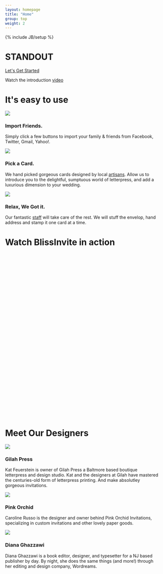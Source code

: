 ```yaml
---
layout: homepage
title: "Home"
group: top
weight: 2
---
```


{% include JB/setup %}

<div id="intro" class="section">
  <div class="container">
    <div class="row-fluid">
      <div class="span12 align-center">
        <h1> STANDOUT</h1>
        <a class="btn btn-large btn-success" href="http://secure.blissinvite.com/account/register">Let's Get Started</a>
        <p id="watch">Watch the introduction <a href="#video">video</a></p>
      </div>
    </div>
  </div> 
  <!-- /container -->
</div>
<!-- /intro -->

<div id="how-this-works" class="section">
  <div class="container">
    <h1>It's easy to use</h1>
    <div class="row-fluid">
      <div class="span4">
        <img src="https://d1ysc6vyfexqcb.cloudfront.net/front/img/how-it-works-list.png" class="img-circle">
        <h3>Import Friends.</h3>
        <p class="grey">Simply click a few buttons to import your family &amp; friends from Facebook, Twitter, Gmail, Yahoo!.</p>
      </div> 
      <!-- /span4 -->
      <div class="span4">
        <img src="https://d1ysc6vyfexqcb.cloudfront.net/front/img/how-it-works-card.png" class="img-circle">
        <h3>Pick a Card.</h3>
        <p class="grey">We hand picked gorgeous cards designed by local <a href="#artisans">artisans</a>. Allow us to introduce you to the delightful, sumptuous world of letterpress, and add a luxurious dimension to your wedding. </p>
     </div> 
     <!-- /span4 -->
     <div class="span4">
        <img src="https://d1ysc6vyfexqcb.cloudfront.net/front/img/how-it-works-relax.png" class="img-circle">
        <h3>Relax, We Got it.</h3>
        <p class="grey">Our fantastic <a href="#">staff</a> will take care of the rest. We will stuff the envelop, hand address and stamp it one card at a time.</p>
      </div> 
      <!-- /span4 -->
    </div> 
    <!-- /row-fluid -->
  </div> 
  <!-- /container -->
</div> 
<!-- /how-this-works -->

<div id="video" class="section">
	<div class="container">
    <h1>Watch BlissInvite in action</h1>
    <div class="row-fluid">
      <div class="span12 align-center">
        <object width="940" height="531"><param name="allowfullscreen" value="true" /><param name="allowscriptaccess" value="always" /><param name="movie" value="http://vimeo.com/moogaloop.swf?clip_id=62123111&amp;force_embed=1&amp;server=vimeo.com&amp;show_title=0&amp;show_byline=0&amp;show_portrait=0&amp;color=5bb75b&amp;fullscreen=1&amp;autoplay=0&amp;loop=0" /><embed src="http://vimeo.com/moogaloop.swf?clip_id=62123111&amp;force_embed=1&amp;server=vimeo.com&amp;show_title=0&amp;show_byline=0&amp;show_portrait=0&amp;color=5bb75b&amp;fullscreen=1&amp;autoplay=0&amp;loop=0" type="application/x-shockwave-flash" allowfullscreen="true" allowscriptaccess="always" width="940" height="531"></embed></object>
      </div>
    </div>
  </div>
</div>
<!--/video-->

<div id="artisans" class="section">
  <div class="container">
    <h1>Meet Our Designers</h1>
    <div class="row-fluid">
      <div class="span4">
        <img src="http://cdn.shopify.com/s/files/1/0199/0476/collections/kat_medium.png?1400" class="img-circle">
        <h3>Gilah Press</h3>
        <p class="grey">Kat Feuerstein is owner of Gilah Press a Baltmore based boutique letterpress and design studio. Kat and the designers at Gilah have mastered the centuries-old form of letterpress printing. And make absolutley gorgeous invitations.</p>
     </div> 
     <!-- /span4 -->
      <div class="span4">
        <img src="http://cdn.shopify.com/s/files/1/0199/0476/collections/Untitled-1_medium.png?1400" class="img-circle">
        <h3>Pink Orchid</h3>
        <p class="grey">Caroline Russo is the designer and owner behind Pink Orchid Invitations, specializing in custom invitations and other lovely paper goods.</p>
      </div> 
      <!-- /span4 -->
     <div class="span4">
        <img src="http://cdn.shopify.com/s/files/1/0199/0476/collections/Untitled-3_medium.png?1400" class="img-circle">
        <h3>Diana Ghazzawi</h3>
        <p class="grey">Diana Ghazzawi is a book editor, designer, and typesetter for a NJ based publisher by day. By night, she does the same things (and more!) through her editing and design company, Wordreams.</p>
      </div> 
      <!-- /span4 -->
    </div> 
    <!-- /row-fluid -->
  </div> 
  <!-- /container -->
</div> 
<!-- /artisans -->